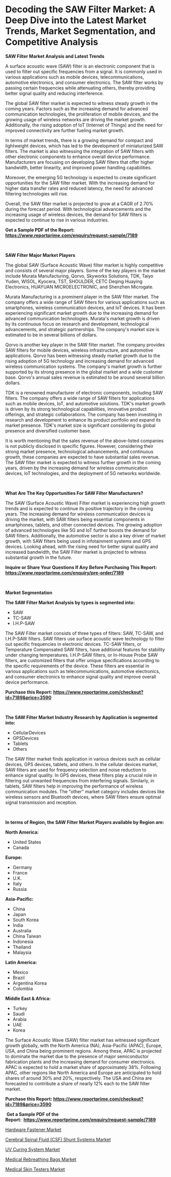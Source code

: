 <p><h1>Decoding the SAW Filter Market: A Deep Dive into the Latest Market Trends, Market Segmentation, and Competitive Analysis</h1></p><p><strong>SAW Filter Market Analysis and Latest Trends</strong></p>
<p><p>A surface acoustic wave (SAW) filter is an electronic component that is used to filter out specific frequencies from a signal. It is commonly used in various applications such as mobile devices, telecommunications, automotive electronics, and consumer electronics. The SAW filter works by passing certain frequencies while attenuating others, thereby providing better signal quality and reducing interference.</p><p>The global SAW filter market is expected to witness steady growth in the coming years. Factors such as the increasing demand for advanced communication technologies, the proliferation of mobile devices, and the growing usage of wireless networks are driving the market growth. Additionally, the rising adoption of IoT (Internet of Things) and the need for improved connectivity are further fueling market growth.</p><p>In terms of market trends, there is a growing demand for compact and lightweight devices, which has led to the development of miniaturized SAW filters. The market is also witnessing the integration of SAW filters with other electronic components to enhance overall device performance. Manufacturers are focusing on developing SAW filters that offer higher bandwidth, better linearity, and improved power handling capabilities.</p><p>Moreover, the emerging 5G technology is expected to create significant opportunities for the SAW filter market. With the increasing demand for higher data transfer rates and reduced latency, the need for advanced filtering technologies will rise.</p><p>Overall, the SAW filter market is projected to grow at a CAGR of 2.70% during the forecast period. With technological advancements and the increasing usage of wireless devices, the demand for SAW filters is expected to continue to rise in various industries.</p></p>
<p><strong>Get a Sample PDF of the Report:&nbsp; <a href="https://www.reportprime.com/enquiry/request-sample/7189">https://www.reportprime.com/enquiry/request-sample/7189</a></strong></p>
<p>&nbsp;</p>
<p><strong>SAW Filter Major Market Players</strong></p>
<p><p>The global SAW (Surface Acoustic Wave) filter market is highly competitive and consists of several major players. Some of the key players in the market include Murata Manufacturing, Qorvo, Skyworks Solutions, TDK, Taiyo Yuden, WISOL, Kyocera, TST, SHOULDER, CETC Deqing Huaying Electronics, HUAYUAN MICROELECTRONIC, and Shenzhen Microgate.</p><p>Murata Manufacturing is a prominent player in the SAW filter market. The company offers a wide range of SAW filters for various applications such as smartphones, wireless communication devices, and IoT devices. It has been experiencing significant market growth due to the increasing demand for advanced communication technologies. Murata's market growth is driven by its continuous focus on research and development, technological advancements, and strategic partnerships. The company's market size is estimated to be in several billions of dollars.</p><p>Qorvo is another key player in the SAW filter market. The company provides SAW filters for mobile devices, wireless infrastructure, and automotive applications. Qorvo has been witnessing steady market growth due to the rising adoption of 5G technology and increasing demand for advanced wireless communication systems. The company's market growth is further supported by its strong presence in the global market and a wide customer base. Qorvo's annual sales revenue is estimated to be around several billion dollars.</p><p>TDK is a renowned manufacturer of electronic components, including SAW filters. The company offers a wide range of SAW filters for applications such as mobile devices, IoT, and automotive solutions. TDK's market growth is driven by its strong technological capabilities, innovative product offerings, and strategic collaborations. The company has been investing in research and development to enhance its product portfolio and expand its market presence. TDK's market size is significant considering its global presence and diversified customer base.</p><p>It is worth mentioning that the sales revenue of the above-listed companies is not publicly disclosed in specific figures. However, considering their strong market presence, technological advancements, and continuous growth, these companies are expected to have substantial sales revenue. The SAW filter market is expected to witness further growth in the coming years, driven by the increasing demand for wireless communication devices, IoT technologies, and the deployment of 5G networks worldwide.</p></p>
<p>&nbsp;</p>
<p><strong>What Are The Key Opportunities For SAW Filter Manufacturers?</strong></p>
<p><p>The SAW (Surface Acoustic Wave) Filter market is experiencing high growth trends and is expected to continue its positive trajectory in the coming years. The increasing demand for wireless communication devices is driving the market, with SAW filters being essential components in smartphones, tablets, and other connected devices. The growing adoption of advanced technologies like 5G and IoT further boosts the demand for SAW filters. Additionally, the automotive sector is also a key driver of market growth, with SAW filters being used in infotainment systems and GPS devices. Looking ahead, with the rising need for better signal quality and increased bandwidth, the SAW Filter market is projected to witness substantial growth in the future.</p></p>
<p><strong>Inquire or Share Your Questions If Any Before Purchasing This Report: <a href="https://www.reportprime.com/enquiry/pre-order/7189">https://www.reportprime.com/enquiry/pre-order/7189</a></strong></p>
<p>&nbsp;</p>
<p><strong>Market Segmentation</strong></p>
<p><strong>The SAW Filter Market Analysis by types is segmented into:</strong></p>
<p><ul><li>SAW</li><li>TC-SAW</li><li>I.H.P-SAW</li></ul></p>
<p><p>The SAW Filter market consists of three types of filters: SAW, TC-SAW, and I.H.P-SAW filters. SAW filters use surface acoustic wave technology to filter out specific frequencies in electronic devices. TC-SAW filters, or Temperature Compensated SAW filters, have additional features for stability under changing temperatures. I.H.P-SAW filters, or In-House Probe SAW filters, are customized filters that offer unique specifications according to the specific requirements of the device. These filters are essential in various applications such as telecommunications, automotive electronics, and consumer electronics to enhance signal quality and improve overall device performance.</p></p>
<p><strong>Purchase this Report:&nbsp;<a href="https://www.reportprime.com/checkout?id=7189&price=3590">https://www.reportprime.com/checkout?id=7189&price=3590</a></strong></p>
<p>&nbsp;</p>
<p><strong>The SAW Filter Market Industry Research by Application is segmented into:</strong></p>
<p><ul><li>CellularDevices</li><li>GPSDevices</li><li>Tablets</li><li>Others</li></ul></p>
<p><p>The SAW filter market finds application in various devices such as cellular devices, GPS devices, tablets, and others. In the cellular devices market, SAW filters are used for frequency selection and noise reduction to enhance signal quality. In GPS devices, these filters play a crucial role in filtering out unwanted frequencies from interfering signals. Similarly, in tablets, SAW filters help in improving the performance of wireless communication modules. The "other" market category includes devices like wireless sensors and Bluetooth devices, where SAW filters ensure optimal signal transmission and reception.</p></p>
<p>&nbsp;</p>
<p><strong>In terms of Region, the SAW Filter Market Players available by Region are:</strong></p>
<p>
    <p> <strong> North America: </strong>
        <ul>
            <li>United States</li>
            <li>Canada</li>
        </ul>
        </p> 
    <p> <strong> Europe: </strong>
        <ul>
            <li>Germany</li>
            <li>France</li>
            <li>U.K.</li>
            <li>Italy</li>
            <li>Russia</li>
        </ul>
        </p> 
    <p> <strong> Asia-Pacific: </strong>
        <ul>
            <li>China</li>
            <li>Japan</li>
            <li>South Korea</li>
            <li>India</li>
            <li>Australia</li>
            <li>China Taiwan</li>
            <li>Indonesia</li>
            <li>Thailand</li>
            <li>Malaysia</li>
        </ul>
        </p> 
    <p> <strong> Latin America: </strong>
        <ul>
            <li>Mexico</li>
            <li>Brazil</li>
            <li>Argentina Korea</li>
            <li>Colombia</li>
        </ul>
        </p> 
    <p> <strong> Middle East & Africa: </strong>
        <ul>
            <li>Turkey</li>
            <li>Saudi</li>
            <li>Arabia</li>
            <li>UAE</li>
            <li>Korea</li>
        </ul>
    </p>
    </p>
<p><p>The Surface Acoustic Wave (SAW) filter market has witnessed significant growth globally, with the North America (NA), Asia-Pacific (APAC), Europe, USA, and China being prominent regions. Among these, APAC is projected to dominate the market due to the presence of major semiconductor fabrication plants and the increasing demand for consumer electronics. APAC is expected to hold a market share of approximately 38%. Following APAC, other regions like North America and Europe are anticipated to hold shares of around 30% and 20%, respectively. The USA and China are forecasted to contribute a share of nearly 12% each to the SAW filter market.</p></p>
<p><strong>Purchase this Report: <a href="https://www.reportprime.com/checkout?id=7189&price=3590">https://www.reportprime.com/checkout?id=7189&price=3590</a></strong></p>
<p>&nbsp;<strong>Get a Sample PDF of the Report:&nbsp;&nbsp;<a href="https://www.reportprime.com/enquiry/request-sample/7189">https://www.reportprime.com/enquiry/request-sample/7189</a></strong></p>
<p><strong></strong></p>
<p><p><a href="https://github.com/rahu1506/Market-Research-Report-List-2/blob/main/hardware-fastener-market.md">Hardware Fastener Market</a></p><p><a href="https://medium.com/@vidyap2912/cerebral-spinal-fluid-csf-shunt-systems-market-furnishes-information-on-market-share-market-31b3df1a5331">Cerebral Spinal Fluid (CSF) Shunt Systems Market</a></p><p><a href="https://github.com/aashishrp/Market-Research-Report-List-1/blob/main/uv-curing-system-market.md">UV Curing System Market</a></p><p><a href="https://medium.com/@vidyap2912/medical-rebreathing-bags-market-research-report-its-history-and-forecast-2023-to-2030-0f0b7a825115">Medical Rebreathing Bags Market</a></p><p><a href="https://medium.com/@vidyap2912/medical-skin-testers-market-report-reveals-the-latest-trends-and-growth-opportunities-of-this-051b7a4b6f3d">Medical Skin Testers Market</a></p></p>